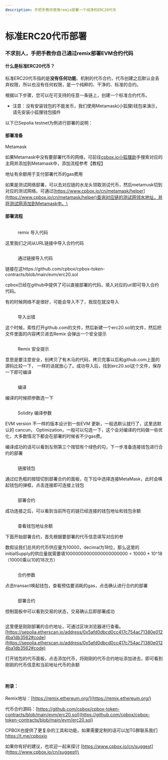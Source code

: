 ```yaml
---
description: 手把手教你使用remix部署一个纯净的ERC20代币
---
```


# 标准ERC20代币部署

### 不求别人，手把手教你自己通过remix部署EVM合约代码

#### 什么是标准ERC20代币？

标准ERC20代币指的是**没有任何功能**、机制的代币合约，代币创建之后默认会丢弃权限，所以也没有任何权限，是一个纯粹的、干净的、标准的合约。

根据以下步骤，您可以在可支持的任意一条链上，创建一个标准合约代币。

* 注意：没有安装钱包的不能发币，我们使用Metamask(小狐狸)钱包来演示，请先安装小狐狸钱包插件

以下已Sepolia testnet为例进行部署的说明：

#### 部署准备

Metamask

如果Metamask中没有要部署代币的网络，可前往[cpbox.io小狐狸助](https://www.cpbox.io/cn/metamask/helper)手搜索对应的主网并添加到Metamask中，添加流程参考【教程】

地址有余额用于支付部署代币的gas费用

如果是测试网络部署，可以去对应链的水龙头领取测试代币，然后metamusk切到对应的测试网络。可通过[https://www.cpbox.io/cn/metamask/helper](https://www.cpbox.io/cn/metamask/helper)查询对应链的测试网领水地址，并将测试网添加到Metamask中。\


#### 部署流程

<figure><img src="https://uf6jjv03ijb.sg.larksuite.com/space/api/box/stream/download/asynccode/?code=MjQ2ODE1ZmEzNDRmN2Y4OTRmYjczOWYwN2VlZmM1MzFfWm1la2lyck9iSXNkYmYyNVJ3SlFtOHAwZWtmajJHa05fVG9rZW46UkxobWJ1aEFUb2xib2R4Nm9sM2xBc2lqZ0VjXzE3NDU4NTA3OTQ6MTc0NTg1NDM5NF9WNA" alt=""><figcaption><p>remix 导入代码</p></figcaption></figure>

这里我们之间从URL链接中导入合约代码

<figure><img src="../.gitbook/assets/image (2).png" alt=""><figcaption><p>通过链接导入代码</p></figcaption></figure>

链接在这https://github.com/cpbox/cpbox-token-contracts/blob/main/evm/erc20.sol

cpbox已经在github中提供了可以直接部署的代码，填入对应的url即可导入合约代码。

有的时候网络不是很好，可能会导入不了，我现在就没导入

<figure><img src="https://uf6jjv03ijb.sg.larksuite.com/space/api/box/stream/download/asynccode/?code=YWVmNDRkMWQ4MDZiNjU2YzA0ZTM2NmRjMGVmYmY0NjFfaWJEWmdGTVFCb0RWT0I0dmR4STFIY0Rvam9SRTlTMjRfVG9rZW46Q29peWJMQ09Pb0pSbnB4SXBEamxKUzNOZ3dmXzE3NDU4NTA3OTQ6MTc0NTg1NDM5NF9WNA" alt=""><figcaption><p>导入出错</p></figcaption></figure>

这个时候，索性打开github.com的文件，然后新建一个erc20.sol的文件，然后把文件里面的内容拷贝进去Remix 会弹出一个安全提示

<figure><img src="https://uf6jjv03ijb.sg.larksuite.com/space/api/box/stream/download/asynccode/?code=ZmM5MzVhYTM1ZWY5NDc4MzQ0NjcyNzhhZjU3ZGI1ZGFfOXV3VjdZRDR5bnRHZUloRmV0ZVNQQnBuRVZ0c05zQnRfVG9rZW46UE1qYmI3WWZyb2VmYk54MTVWUGxqNDVEZ2VlXzE3NDU4NTA3OTQ6MTc0NTg1NDM5NF9WNA" alt=""><figcaption><p>Remix 安全提示</p></figcaption></figure>

意思是要注意安全，别拷贝了有木马的代码，拷贝完事以后和github.com上面的源码比较一下， 一样的话就放心了。成功导入后，找到erc20.sol这个文件，保存一下即可编译

<figure><img src="../.gitbook/assets/image (3).png" alt=""><figcaption><p>编译</p></figcaption></figure>

编译的时候把参数选一下

<figure><img src="https://uf6jjv03ijb.sg.larksuite.com/space/api/box/stream/download/asynccode/?code=MGE0MjdiYTJlY2VhMGRjZmUyYWM2NjVkNTljZTY5ZTZfS1l2b3RTYUdjUTJuOFB1ZDhuT2l3RnZ6eDk3ekxyRVhfVG9rZW46RHRXdWJZc1lvb21MbXZ4SWJuUGx4WllvZ2pmXzE3NDU4NTA3OTQ6MTc0NTg1NDM5NF9WNA" alt=""><figcaption><p>Solidity 编译参数</p></figcaption></figure>

EVM version 不一样的版本设计到一些EVM 更新，一般选默认就行了，这里选默认的 cancun， Optimization，一般可以勾选一下，这个会对编译的代码做一些优化，大多数情况下都会在部署的时候省不少gas费。

编译成功的话可以看到左侧第三个按钮有个绿色的勾，下一步准备连接钱包进行合约的部署

<figure><img src="../.gitbook/assets/image (4).png" alt=""><figcaption><p>链接钱包</p></figcaption></figure>

通过红色框的按钮切到部署合约的面板，在下拉中选择连接MetaMask，此时会唤起钱包的弹框，点击连接即可连接上钱包

<figure><img src="../.gitbook/assets/image (5).png" alt=""><figcaption><p>部署合约</p></figcaption></figure>

成功连接之后，可以看到当前所在的链已经连接的钱包地址和钱包余额

<figure><img src="../.gitbook/assets/image (6).png" alt=""><figcaption><p>查看钱包地址余额</p></figcaption></figure>

下面开始部署合约，首先根据要部署的代币信息填写对应的参

数假设我们总共的代币供应量为10000，decimal为18位，那么这里的initialSupply的供应量就需要填10000000000000000000000 = 10000 \* 10^18（10000乘以10的18次方）

<figure><img src="../.gitbook/assets/image (7).png" alt=""><figcaption><p>合约参数</p></figcaption></figure>

点击transact唤起钱包，查看预估要消耗的gas，点击确认进行合约的部署

<figure><img src="../.gitbook/assets/image (8).png" alt=""><figcaption><p>部署合约</p></figcaption></figure>

控制面板中可以看到交易的状态，交易确认后即部署成功

<figure><img src="../.gitbook/assets/image (9).png" alt=""><figcaption></figcaption></figure>

这里便是刚刚部署的合约地址，可通过区块浏览器进行查看。[https://sepolia.etherscan.io/address/0x5afd0dbcd0cc417c754ac71380e0124ba1db3562#code](https://sepolia.etherscan.io/address/0x5afd0dbcd0cc417c754ac71380e0124ba1db3562#code)

打开钱包的代币面板，点击添加代币，将刚刚的代币合约地址添加进去，即可看到刚刚的代币信息和当前地址代币的余额

<figure><img src="https://uf6jjv03ijb.sg.larksuite.com/space/api/box/stream/download/asynccode/?code=NzllMWRmMDA1MTFjZjNiOTA5NzU1MzY2OWY4Y2JjMGJfQjlZeExUN3prMXRjdU9iQjRoVVhmTVR4eVQ2a0tqU0FfVG9rZW46Sm5xa2J0Q01Ob1JxRFd4QllUbWxxTXQyZ0JlXzE3NDU4NTA3OTQ6MTc0NTg1NDM5NF9WNA" alt=""><figcaption></figcaption></figure>

<figure><img src="https://uf6jjv03ijb.sg.larksuite.com/space/api/box/stream/download/asynccode/?code=M2MxN2QyODM5NGE2MzhhMGJiNzM5ODdhMzExYWE5OGRfSXdaMWQ2dFpUdDFveHd4ZjlmeExDM09XNXBUV2JMVXNfVG9rZW46Q0tGNWI4RGdRb0VqMWR4cFVXc2xQMEhhZ2tjXzE3NDU4NTA3OTQ6MTc0NTg1NDM5NF9WNA" alt=""><figcaption></figcaption></figure>

#### 附录：

Remix地址：[https://remix.ethereum.org/](https://remix.ethereum.org/)

代币合约源码：[https://github.com/cpbox/cpbox-token-contracts/blob/main/evm/erc20.sol](https://github.com/cpbox/cpbox-token-contracts/blob/main/evm/erc20.sol)

CPBOX也提供了更复杂的工具和功能，如果需要定制的话可以加TG群联系我们 [https://t.me/cpboxio ](https://t.me/cpboxio)

如果你有好的建议，也欢迎一起来探讨 [https://www.cpbox.io/cn/suggest](https://www.cpbox.io/cn/suggest)\
